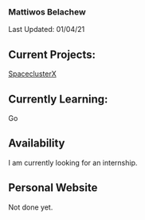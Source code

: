 ### Mattiwos Belachew 
Last Updated: 01/04/21

## Current Projects:
[SpaceclusterX](https://github.com/Mattiwos/SpaceclusterX)
## Currently Learning:
Go
## Availability
I am currently looking for an internship.

## Personal Website
Not done yet.
<!--
**Mattiwos/mattiwos** is a ✨ _special_ ✨ repository because its `README.md` (this file) appears on your GitHub profile.

Here are some ideas to get you started:

- 🔭 I’m currently working on ...

- 🌱 I’m currently learning ...

- 👯 I’m looking to collaborate on ...
- 🤔 I’m looking for help with ...
- 💬 Ask me about ...
- 📫 How to reach me: ...
- 😄 Pronouns: ...
- ⚡ Fun fact: ...
-->

